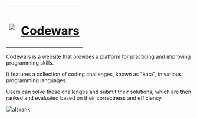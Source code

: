 <table align="center">
  <tbody>
    <tr>
      <td>
        <p></p>
        <pre><img src="https://avatars.githubusercontent.com/u/5387632?s=100"></pre>
      </td>
      <td><h1><a href="https://www.codewars.com/">Codewars</a></h1></td>
    </tr>
  </tbody>
</table>

Codewars is a website that provides a platform for practicing and improving programming skills. 

It features a collection of coding challenges, known as "kata", in various programming languages. 

Users can solve these challenges and submit their solutions, which are then ranked and evaluated based on their correctness and efficiency.

![alt rank](https://www.codewars.com/users/ColletCodes/badges/large)